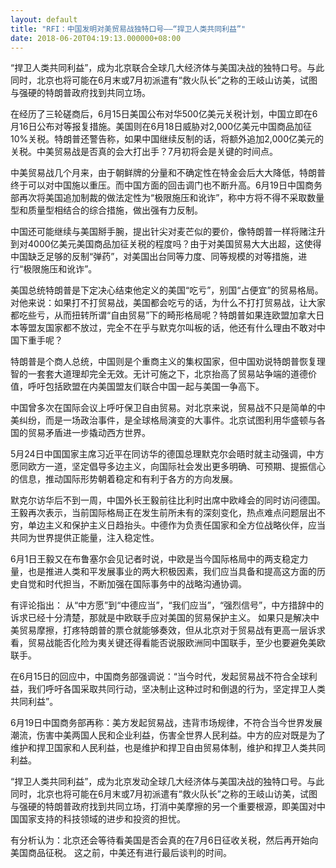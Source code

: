 ```yaml
---
layout: default
title: "RFI：中国发明对美贸易战独特口号——“捍卫人类共同利益”"
date: 2018-06-20T04:19:13.000000+08:00
---
```


“捍卫人类共同利益”，成为北京联合全球几大经济体与美国决战的独特口号。与此同时，北京也将可能在6月末或7月初派遣有“救火队长”之称的王岐山访美，试图与强硬的特朗普政府找到共同立场。 

在经历了三轮磋商后，6月15日美国公布对华500亿美元关税计划，中国立即在6月16日公布对等报复措施。美国则在6月18日威胁对2,000亿美元中国商品加征10%关税。特朗普还警告称，如果中国继续反制的话，将额外追加2,000亿美元的关税。中美贸易战是否真的会大打出手？7月初将会是关键的时间点。

中美贸易战几个月来，由于朝鲜牌的分量和不确定性在特金会后大大降低，特朗普终于可以对中国施以重压。而中国方面的回击调门也不断升高。6月19日中国商务部再次将美国追加制裁的做法定性为“极限施压和讹诈”，称中方将不得不采取数量型和质量型相结合的综合措施，做出强有力反制。

中国还可能继续与美国掰手腕，提出针尖对麦芒似的要价，像特朗普一样将赌注升到对4000亿美元美国商品加征关税的程度吗？由于对美国贸易大大出超，这使得中国缺乏足够的反制“弹药”，对美国出台同等力度、同等规模的对等措施，进行“极限施压和讹诈”。

美国总统特朗普是下定决心结束他定义的美国“吃亏”，别国“占便宜”的贸易格局。对他来说：如果打不打贸易战，美国都会吃亏的话，为什么不打打贸易战，让大家都吃些亏，从而扭转所谓“自由贸易”下的畸形格局呢？特朗普如果连欧盟加拿大日本等盟友国家都不放过，完全不在乎与默克尔叫板的话，他还有什么理由不敢对中国下重手呢？

特朗普是个商人总统，中国则是个重商主义的集权国家，但中国劝说特朗普恢复理智的一套套大道理却完全无效。无计可施之下，北京抬高了贸易站争端的道德价值，呼吁包括欧盟在内美国盟友们联合中国一起与美国一争高下。

中国曾多次在国际会议上呼吁保卫自由贸易。对北京来说，贸易战不只是简单的中美纠纷，而是一场政治事件，是全球格局演变的大事件。北京试图利用华盛顿与各国的贸易矛盾进一步撬动西方世界。

5月24日中国国家主席习近平在同访华的德国总理默克尔会晤时就主动强调，中方愿同欧方一道，坚定倡导多边主义，向国际社会发出更多明确、可预期、提振信心的信息，推动国际形势朝着稳定和有利于各方的方向发展。

默克尔访华后不到一周，中国外长王毅前往比利时出席中欧峰会的同时访问德国。王毅再次表示，当前国际格局正在发生前所未有的深刻变化，热点难点问题层出不穷，单边主义和保护主义日趋抬头。中德作为负责任国家和全方位战略伙伴，应当共同为世界提供正能量，注入稳定性。

6月1日王毅又在布鲁塞尔会见记者时说，中欧是当今国际格局中的两支稳定力量，也是推进人类和平发展事业的两大积极因素，我们应当具备和提高这方面的历史自觉和时代担当，不断加强在国际事务中的战略沟通协调。

有评论指出： 从“中方愿”到“中德应当”，“我们应当”，“强烈信号”，中方措辞中的诉求已经十分清楚，那就是中欧联手应对美国的贸易保护主义。 如果只是解决中美贸易摩擦，打疼特朗普的票仓就能够奏效，但从北京对于贸易战有更高一层诉求看，贸易战能否化险为夷关键还得看能否说服欧洲同中国联手，至少也要避免美欧联手。

在6月15日的回应中，中国商务部强调说：“当今时代，发起贸易战不符合全球利益，我们呼吁各国采取共同行动，坚决制止这种过时和倒退的行为，坚定捍卫人类共同利益”。

6月19日中国商务部再称：美方发起贸易战，违背市场规律，不符合当今世界发展潮流，伤害中美两国人民和企业利益，伤害全世界人民利益。中方的应对既是为了维护和捍卫国家和人民利益，也是维护和捍卫自由贸易体制，维护和捍卫人类共同利益。

“捍卫人类共同利益”，成为北京发动全球几大经济体与美国决战的独特口号。与此同时，北京也将可能在6月末或7月初派遣有“救火队长”之称的王岐山访美，试图与强硬的特朗普政府找到共同立场，打消中美摩擦的另一个重要根源，即美国对中国国家支持的科技领域的进步和投资的担忧。

有分析认为：北京还会等待看美国是否会真的在7月6日征收关税，然后再开始向美国商品征税。 这之前，中美还有进行最后谈判的时间。

